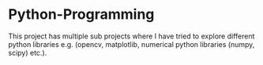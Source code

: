 Python-Programming
==================

This project has multiple sub projects where I have tried to explore different python libraries e.g. (opencv, matplotlib, numerical python libraries (numpy, scipy) etc.).
